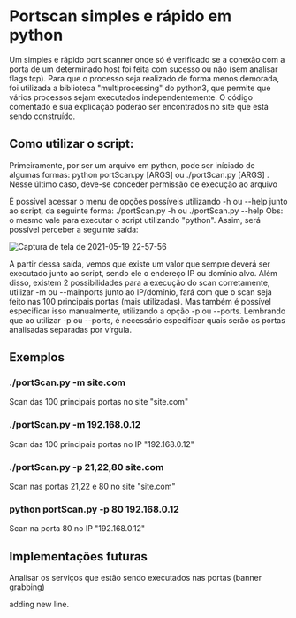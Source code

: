 # Portscan simples e rápido em python
  Um simples e rápido port scanner onde só é verificado se a conexão com a porta de um determinado host foi feita com sucesso ou não (sem analisar flags tcp). Para que o processo seja realizado de forma menos demorada, foi utilizada a biblioteca "multiprocessing" do python3, que permite que vários processos sejam executados independentemente. O código comentado e sua explicação poderão ser encontrados no site que está sendo construído.


## Como utilizar o script:
  Primeiramente, por ser um arquivo em python, pode ser iníciado de algumas formas: 
  python portScan.py [ARGS]
  ou 
  ./portScan.py [ARGS]  . Nesse último caso, deve-se conceder permissão de execução ao arquivo
  
  É possível acessar o menu de opções possíveis utilizando -h ou --help junto ao script, da seguinte forma:
  ./portScan.py -h ou ./portScan.py --help
  Obs: o mesmo vale para executar o script utilizando "python". Assim, será possível perceber a seguinte saída:
  
  ![Captura de tela de 2021-05-19 22-57-56](https://user-images.githubusercontent.com/62412445/118907347-bc43f280-b8f5-11eb-9a06-460cb3c288dc.png)
  
  A partir dessa saída, vemos que existe um valor que sempre deverá ser executado junto ao script, sendo ele o endereço IP ou domínio alvo.
  Além disso, existem 2 possibilidades para a execução do scan corretamente, utilizar -m ou --mainports junto ao IP/domínio, fará com que o scan seja feito nas 100 principais portas (mais utilizadas). Mas também é possível especificar isso manualmente, utilizando a opção -p ou --ports. Lembrando que ao utilizar -p ou --ports, é necessário especificar quais serão as portas analisadas separadas por vírgula.
  
  ## Exemplos
  
  ### ./portScan.py -m site.com
  Scan das 100 principais portas no site "site.com"
  
  ### ./portScan.py -m 192.168.0.12
  Scan das 100 principais portas no IP "192.168.0.12"
  
  ### ./portScan.py -p 21,22,80 site.com
  Scan nas portas 21,22 e 80 no site "site.com"
  
  ### python portScan.py -p 80 192.168.0.12
  
  Scan na porta 80 no IP "192.168.0.12"
  
  ## Implementações futuras
  
  Analisar os serviços que estão sendo executados nas portas (banner grabbing)
  
  
  adding new line.

  
  




